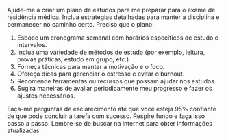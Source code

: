  
Ajude-me a criar um plano de estudos para me preparar para o exame de residência médica. Inclua estratégias detalhadas para manter a disciplina e permanecer no caminho certo. Preciso que o plano:

1. Esboce um cronograma semanal com horários específicos de estudo e intervalos.
2. Inclua uma variedade de métodos de estudo (por exemplo, leitura, provas práticas, estudo em grupo, etc.).
3. Forneça técnicas para manter a motivação e o foco.
4. Ofereça dicas para gerenciar o estresse e evitar o burnout.
5. Recomende ferramentas ou recursos que possam ajudar nos estudos.
6. Sugira maneiras de avaliar periodicamente meu progresso e fazer os ajustes necessários.

Faça-me perguntas de esclarecimento até que você esteja 95% confiante de que pode concluir a tarefa com sucesso. Respire fundo e faça isso passo a passo. Lembre-se de buscar na internet para obter informações atualizadas.
```